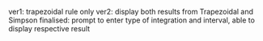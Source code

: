 ver1: trapezoidal rule only
ver2: display both results from Trapezoidal and Simpson
finalised: prompt to enter type of integration and interval, able to display respective result
